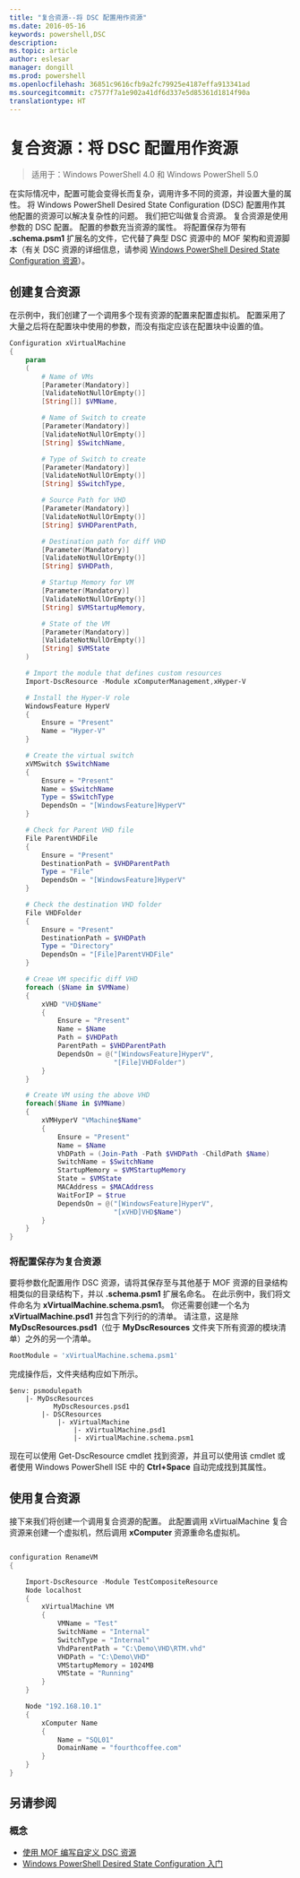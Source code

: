 ```yaml
---
title: "复合资源--将 DSC 配置用作资源"
ms.date: 2016-05-16
keywords: powershell,DSC
description: 
ms.topic: article
author: eslesar
manager: dongill
ms.prod: powershell
ms.openlocfilehash: 36851c9616cfb9a2fc79925e4187effa913341ad
ms.sourcegitcommit: c7577f7a1e902a41df6d337e5d85361d1814f90a
translationtype: HT
---
```

# <a name="composite-resources-using-a-dsc-configuration-as-a-resource"></a>复合资源：将 DSC 配置用作资源

> 适用于：Windows PowerShell 4.0 和 Windows PowerShell 5.0

在实际情况中，配置可能会变得长而复杂，调用许多不同的资源，并设置大量的属性。 将 Windows PowerShell Desired State Configuration (DSC) 配置用作其他配置的资源可以解决复杂性的问题。 我们把它叫做复合资源。 复合资源是使用参数的 DSC 配置。 配置的参数充当资源的属性。 将配置保存为带有 **.schema.psm1** 扩展名的文件，它代替了典型 DSC 资源中的 MOF 架构和资源脚本（有关 DSC 资源的详细信息，请参阅 [Windows PowerShell Desired State Configuration 资源](resources.md)）。

## <a name="creating-the-composite-resource"></a>创建复合资源

在示例中，我们创建了一个调用多个现有资源的配置来配置虚拟机。 配置采用了大量之后将在配置块中使用的参数，而没有指定应该在配置块中设置的值。

```powershell
Configuration xVirtualMachine
{
    param
    (
        # Name of VMs
        [Parameter(Mandatory)]
        [ValidateNotNullOrEmpty()]
        [String[]] $VMName,

        # Name of Switch to create
        [Parameter(Mandatory)]
        [ValidateNotNullOrEmpty()]
        [String] $SwitchName,

        # Type of Switch to create
        [Parameter(Mandatory)]
        [ValidateNotNullOrEmpty()]
        [String] $SwitchType,

        # Source Path for VHD
        [Parameter(Mandatory)]
        [ValidateNotNullOrEmpty()]
        [String] $VHDParentPath,

        # Destination path for diff VHD
        [Parameter(Mandatory)]
        [ValidateNotNullOrEmpty()]
        [String] $VHDPath,

        # Startup Memory for VM
        [Parameter(Mandatory)]
        [ValidateNotNullOrEmpty()]
        [String] $VMStartupMemory,

        # State of the VM
        [Parameter(Mandatory)]
        [ValidateNotNullOrEmpty()]
        [String] $VMState
    )

    # Import the module that defines custom resources
    Import-DscResource -Module xComputerManagement,xHyper-V

    # Install the Hyper-V role
    WindowsFeature HyperV
    {
        Ensure = "Present"
        Name = "Hyper-V"
    }

    # Create the virtual switch
    xVMSwitch $SwitchName
    {
        Ensure = "Present"
        Name = $SwitchName
        Type = $SwitchType
        DependsOn = "[WindowsFeature]HyperV"
    }

    # Check for Parent VHD file
    File ParentVHDFile
    {
        Ensure = "Present"
        DestinationPath = $VHDParentPath
        Type = "File"
        DependsOn = "[WindowsFeature]HyperV"
    }

    # Check the destination VHD folder
    File VHDFolder
    {
        Ensure = "Present"
        DestinationPath = $VHDPath
        Type = "Directory"
        DependsOn = "[File]ParentVHDFile"
    }

    # Creae VM specific diff VHD
    foreach ($Name in $VMName)
    {
        xVHD "VHD$Name"
        {
            Ensure = "Present"
            Name = $Name
            Path = $VHDPath
            ParentPath = $VHDParentPath
            DependsOn = @("[WindowsFeature]HyperV",
                          "[File]VHDFolder")
        }
    }

    # Create VM using the above VHD
    foreach($Name in $VMName)
    {
        xVMHyperV "VMachine$Name"
        {
            Ensure = "Present"
            Name = $Name
            VhDPath = (Join-Path -Path $VHDPath -ChildPath $Name)
            SwitchName = $SwitchName
            StartupMemory = $VMStartupMemory
            State = $VMState
            MACAddress = $MACAddress
            WaitForIP = $true
            DependsOn = @("[WindowsFeature]HyperV",
                          "[xVHD]VHD$Name")
        }
    }
}
```

### <a name="saving-the-configuration-as-a-composite-resource"></a>将配置保存为复合资源

要将参数化配置用作 DSC 资源，请将其保存至与其他基于 MOF 资源的目录结构相类似的目录结构下，并以 **.schema.psm1** 扩展名命名。 在此示例中，我们将文件命名为 **xVirtualMachine.schema.psm1**。 你还需要创建一个名为 **xVirtualMachine.psd1** 并包含下列行的的清单。 请注意，这是除 **MyDscResources.psd1**（位于 **MyDscResources** 文件夹下所有资源的模块清单）之外的另一个清单。

```powershell
RootModule = 'xVirtualMachine.schema.psm1'
```

完成操作后，文件夹结构应如下所示。

```
$env: psmodulepath
    |- MyDscResources
           MyDscResources.psd1
        |- DSCResources
            |- xVirtualMachine
                |- xVirtualMachine.psd1
                |- xVirtualMachine.schema.psm1
```

现在可以使用 Get-DscResource cmdlet 找到资源，并且可以使用该 cmdlet 或者使用 Windows PowerShell ISE 中的 **Ctrl+Space** 自动完成找到其属性。

## <a name="using-the-composite-resource"></a>使用复合资源

接下来我们将创建一个调用复合资源的配置。 此配置调用 xVirtualMachine 复合资源来创建一个虚拟机，然后调用 **xComputer** 资源重命名虚拟机。

```powershell

configuration RenameVM
{

    Import-DscResource -Module TestCompositeResource
    Node localhost
    {
        xVirtualMachine VM
        {
            VMName = "Test"
            SwitchName = "Internal"
            SwitchType = "Internal"
            VhdParentPath = "C:\Demo\VHD\RTM.vhd"
            VHDPath = "C:\Demo\VHD"
            VMStartupMemory = 1024MB
            VMState = "Running"
        }
    }

    Node "192.168.10.1"
    {
        xComputer Name
        {
            Name = "SQL01"
            DomainName = "fourthcoffee.com"
        }
    }
}
```

## <a name="see-also"></a>另请参阅
### <a name="concepts"></a>概念
* [使用 MOF 编写自定义 DSC 资源](authoringResourceMOF.md)
* [Windows PowerShell Desired State Configuration 入门](overview.md)

